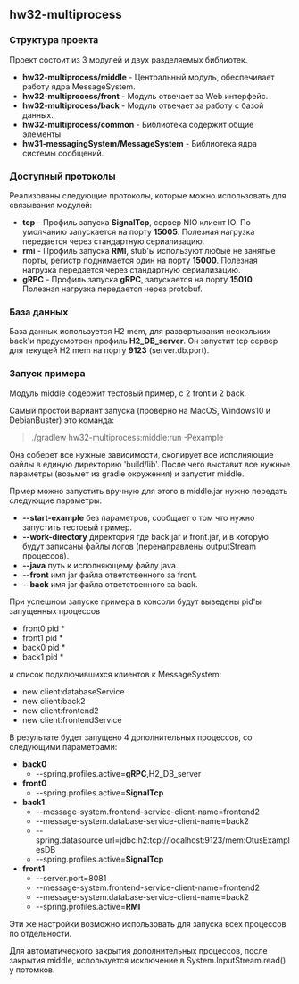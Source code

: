 ## hw32-multiprocess

### Структура проекта

Проект состоит из 3 модулей и двух разделяемых библиотек.

* **hw32-multiprocess/middle** - Центральный модуль, обеспечивает работу ядра MessageSystem.
* **hw32-multiprocess/front** - Модуль отвечает за Web интерфейс.
* **hw32-multiprocess/back** - Модуль отвечает за работу с базой данных.
* **hw32-multiprocess/common** - Библиотека содержит общие элементы.
* **hw31-messagingSystem/MessageSystem** - Библиотека ядра системы сообщений.

### Доступный протоколы

Реализованы следующие протоколы, которые можно использовать для связывания модулей:
* **tcp** - Профиль запуска **SignalTcp**, сервер NIO клиент IO. По умолчанию запускается на порту **15005**. Полезная нагрузка передается через стандартную сериализацию.
* **rmi** - Профиль запуска **RMI**, stub'ы используют любые не занятые порты, регистр поднимается один на порту **15000**. Полезная нагрузка передается через стандартную сериализацию.
* **gRPC** - Профиль запуска **gRPC**, запускается на порту **15010**. Полезная нагрузка передается через protobuf.

### База данных

База данных используется H2 mem, для развертывания нескольких back'и предусмотрен
профиль **H2_DB_server**. Он запустит tcp сервер для текущей H2 mem на порту **9123** (server.db.port).

### Запуск примера

Модуль middle содержит тестовый пример, с 2 front и 2 back.

Самый простой вариант запуска (проверно на MacOS, Windows10 и DebianBuster) это команда:

> ./gradlew hw32-multiprocess:middle:run -Pexample

Она соберет все нужные зависимости, скопирует все исполняющие файлы в единую директорию 'build/lib'.
После чего выставит все нужные параметры (возьмет из gradle окружения) и запустит middle.

Прмер можно запустить вручную для этого в middle.jar нужно передать следующие параметры:

* **--start-example** без параметров, сообщает о том что нужно запустить тестовый пример.
* **--work-directory** директория где back.jar и front.jar, и в которую будут записаны файлы логов (перенаправлены outputStream процессов).
* **--java** путь к исполняющему файлу java.
* **--front** имя jar файла ответственного за front.
* **--back** имя jar файла ответственного за back.

При успешном запуске примера в консоли будут выведены pid'ы запущенных процессов

* front0 pid *
* front1 pid *
* back0 pid *
* back1 pid *

и список подключившихся клиентов к MessageSystem:

* new client:databaseService
* new client:back2
* new client:frontend2
* new client:frontendService

В результате будет запущено 4 дополнительных процессов, со следующими параметрами:

* **back0** 
  * --spring.profiles.active=**gRPC**,H2_DB_server
* **front0**
  * --spring.profiles.active=**SignalTcp**
* **back1**
  * --message-system.frontend-service-client-name=frontend2
  * --message-system.database-service-client-name=back2
  * --spring.datasource.url=jdbc:h2:tcp://localhost:9123/mem:OtusExamplesDB
  * --spring.profiles.active=**SignalTcp**
* **front1**
  * --server.port=8081
  * --message-system.frontend-service-client-name=frontend2
  * --message-system.database-service-client-name=back2
  * --spring.profiles.active=**RMI**

Эти же настройки возможно использовать для запуска всех процессов по отдельности.

Для автоматического закрытия дополнительных процессов, после закрытия middle, используется исключение в System.InputStream.read() у потомков.
